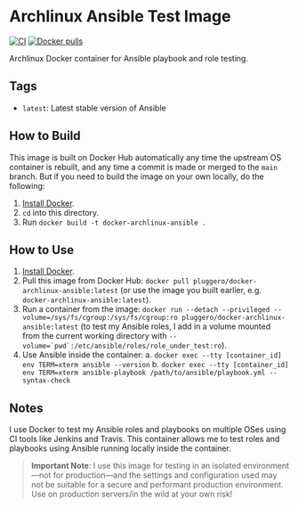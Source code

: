 # Archlinux Ansible Test Image

[![CI](https://github.com/pluggero/docker-archlinux-ansible/actions/workflows/build.yml/badge.svg)](https://github.com/pluggero/docker-archlinux-ansible/actions/workflows/build.yml) [![Docker pulls](https://img.shields.io/docker/pulls/pluggero/docker-archlinux-ansible.svg?maxAge=2592000)](https://hub.docker.com/r/pluggero/docker-archlinux-ansible/)

Archlinux Docker container for Ansible playbook and role testing.

## Tags

- `latest`: Latest stable version of Ansible

## How to Build

This image is built on Docker Hub automatically any time the upstream OS container is rebuilt, and any time a commit is made or merged to the `main` branch. But if you need to build the image on your own locally, do the following:

1. [Install Docker](https://docs.docker.com/engine/installation/).
2. `cd` into this directory.
3. Run `docker build -t docker-archlinux-ansible .`

## How to Use

1. [Install Docker](https://docs.docker.com/engine/installation/).
2. Pull this image from Docker Hub: `docker pull pluggero/docker-archlinux-ansible:latest` (or use the image you built earlier, e.g. `docker-archlinux-ansible:latest`).
3. Run a container from the image: `docker run --detach --privileged --volume=/sys/fs/cgroup:/sys/fs/cgroup:ro pluggero/docker-archlinux-ansible:latest` (to test my Ansible roles, I add in a volume mounted from the current working directory with ``--volume=`pwd`:/etc/ansible/roles/role_under_test:ro``).
4. Use Ansible inside the container:
   a. `docker exec --tty [container_id] env TERM=xterm ansible --version`
   b. `docker exec --tty [container_id] env TERM=xterm ansible-playbook /path/to/ansible/playbook.yml --syntax-check`

## Notes

I use Docker to test my Ansible roles and playbooks on multiple OSes using CI tools like Jenkins and Travis. This container allows me to test roles and playbooks using Ansible running locally inside the container.

> **Important Note**: I use this image for testing in an isolated environment—not for production—and the settings and configuration used may not be suitable for a secure and performant production environment. Use on production servers/in the wild at your own risk!
